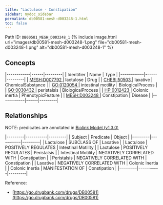 ```yaml
---
title: "Lactulose - Constipation"
sidebar: mydoc_sidebar
permalink: db00581-mesh-d003248-1.html
toc: false 
---
```



Path ID: `DB00581_MESH_D003248_1`
{% include image.html url="images/db00581-mesh-d003248-1.png" file="db00581-mesh-d003248-1.png" alt="db00581-mesh-d003248-1" %}

## Concepts

|------------|------|---------|
| Identifier | Name | Type    |
|------------|------|---------|
| <a href="https://identifiers.org/MESH:D007792">MESH:D007792 </a> | lactulose | Drug |
| <a href="https://identifiers.org/CHEBI:50503">CHEBI:50503 </a> | laxative | ChemicalSubstance |
| <a href="https://identifiers.org/GO:0120054">GO:0120054 </a> | intestinal motility | BiologicalProcess |
| <a href="https://identifiers.org/GO:0030432">GO:0030432 </a> | peristalsis | BiologicalProcess |
| <a href="https://identifiers.org/HP:0012423">HP:0012423 </a> | Colonic inertia | PhenotypicFeature |
| <a href="https://identifiers.org/MESH:D003248">MESH:D003248 </a> | Constipation | Disease |
|------------|------|---------|

## Relationships


NOTE: predicates are annotated in <a href="https://github.com/biolink/biolink-model/releases/tag/v1.3.0">Biolink Model (v1.3.0)</a>

|---------|-----------|---------|
| Subject | Predicate | Object  |
|---------|-----------|---------|
| Lactulose | SUBCLASS OF | Laxative |
| Lactulose | POSITIVELY REGULATES | Intestinal Motility |
| Lactulose | POSITIVELY REGULATES | Peristalsis |
| Intestinal Motility | NEGATIVELY CORRELATED WITH | Constipation |
| Peristalsis | NEGATIVELY CORRELATED WITH | Constipation |
| Laxative | NEGATIVELY CORRELATED WITH | Colonic Inertia |
| Colonic Inertia | MANIFESTATION OF | Constipation |
|---------|-----------|---------|

Reference: 
  - [https://go.drugbank.com/drugs/DB00581](https://go.drugbank.com/drugs/DB00581)
